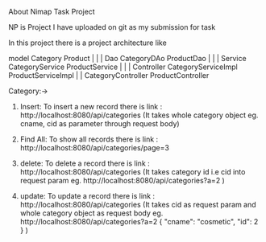 About Nimap Task Project

NP is Project I have uploaded on git as my submission for task

In this project there is a project architecture like

model                     Category                          Product
|                            |                                |
Dao                      CategoryDAo                      ProductDao
|                            |                                |
Service                  CategoryService                ProductService
|                            |                                |
Controller               CategoryServiceImpl            ProductServiceImpl
                              |                                |
                         CategoryController              ProductController


Category:->
1) Insert: 
  To insert a new record there is link   :    http://localhost:8080/api/categories
    (It takes whole category object eg. cname, cid as parameter through request body)
2) Find All:
   To show all records there is link    :     http://localhost:8080/api/categories/page=3

3) delete:
   To delete a record there is link     :    http://localhost:8080/api/categories
  (It takes category id i.e cid into request param    eg. http://localhost:8080/api/categories?a=2 )

4) update:
   To update a record there is link  :     http://localhost:8080/api/categories
   (It takes cid as request param and whole category object as request body  eg. http://localhost:8080/api/categories?a=2
   {
    "cname": "cosmetic",
    "id": 2
}
)
